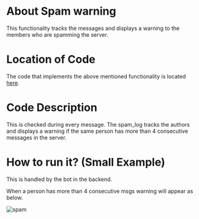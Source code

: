 # About Spam warning
This functionality tracks the messages and displays a warning to the members who are spamming the server.

# Location of Code
The code that implements the above mentioned functionality is located [here](../../bot.py).

# Code Description

This is checked during every message.
The spam_log tracks the authors and displays a warning if the same person has more than 4 consecutive messages in the server.

   
# How to run it? (Small Example)
This is handled by the bot in the backend.


When a person has more than 4 consecutive msgs warning will appear as below.

![spam](./spam.png)
